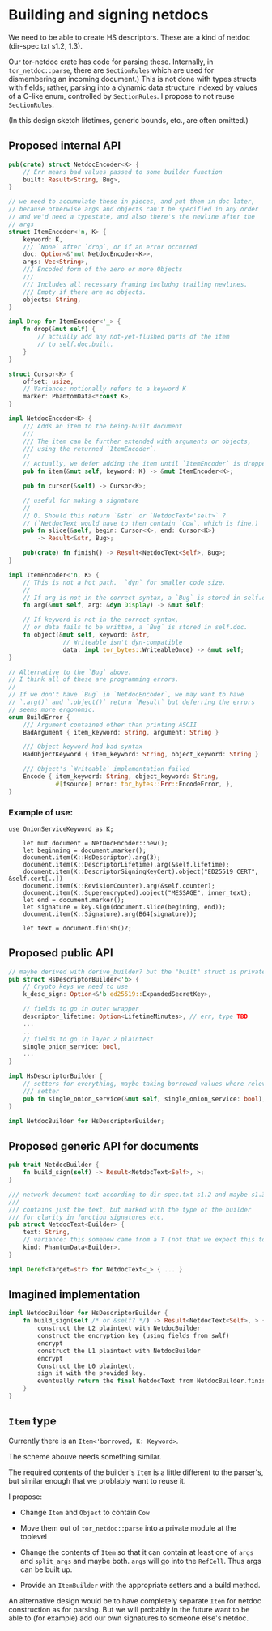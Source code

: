 Building and signing netdocs
============================

We need to be able to create HS descriptors.  These are a kind of netdoc
(dir-spec.txt s1.2, 1.3).

Our tor-netdoc crate has code for parsing these.  Internally, in
`tor_netdoc::parse`, there are `SectionRules` which are used for
dismembering an incoming document.)  This is not done with types
structs with fields; rather, parsing into a dynamic data structure
indexed by values of a C-like enum, controlled by `SectionRules`.
I propose to not reuse `SectionRules`.

(In this design sketch lifetimes, generic bounds, etc., are often omitted.)

## Proposed internal API

```rust
pub(crate) struct NetdocEncoder<K> {
    // Err means bad values passed to some builder function
    built: Result<String, Bug>,
}

// we need to accumulate these in pieces, and put them in doc later,
// because otherwise args and objects can't be specified in any order
// and we'd need a typestate, and also there's the newline after the
// args
struct ItemEncoder<'n, K> {
    keyword: K,
    /// `None` after `drop`, or if an error occurred
    doc: Option<&'mut NetdocEncoder<K>>,
    args: Vec<String>,
    /// Encoded form of the zero or more Objects
    ///
    /// Includes all necessary framing includng trailing newlines.
    /// Empty if there are no objects.
    objects: String,
}

impl Drop for ItemEncoder<'_> {
    fn drop(&mut self) {
        // actually add any not-yet-flushed parts of the item
        // to self.doc.built.
    }
}

struct Cursor<K> {
    offset: usize,
    // Variance: notionally refers to a keyword K
    marker: PhantomData<*const K>,
}

impl NetdocEncoder<K> {
    /// Adds an item to the being-built document
    ///
    /// The item can be further extended with arguments or objects,
    /// using the returned `ItemEncoder`.
    //
    // Actually, we defer adding the item until `ItemEncoder` is dropped.
    pub fn item(&mut self, keyword: K) -> &mut ItemEncoder<K>;

    pub fn cursor(&self) -> Cursor<K>;

    // useful for making a signature
    //
    // Q. Should this return `&str` or `NetdocText<'self>` ?
    // (`NetdocText would have to then contain `Cow`, which is fine.)
    pub fn slice(&self, begin: Cursor<K>, end: Cursor<K>)
        -> Result<&str, Bug>;

    pub(crate) fn finish() -> Result<NetdocText<Self>, Bug>;
}

impl ItemEncoder<'n, K> {
    // This is not a hot path.  `dyn` for smaller code size.
    //
    // If arg is not in the correct syntax, a `Bug` is stored in self.doc.
    fn arg(&mut self, arg: &dyn Display) -> &mut self;

    // If keyword is not in the correct syntax,
    // or data fails to be written, a `Bug` is stored in self.doc.
    fn object(&mut self, keyword: &str,
               // Writeable isn't dyn-compatible
               data: impl tor_bytes::WriteableOnce) -> &mut self;
}

// Alternative to the `Bug` above.
// I think all of these are programming errors.
//
// If we don't have `Bug` in `NetdocEncoder`, we may want to have
// `.arg()` and `.object()` return `Result` but deferring the errors
// seems more ergonomic.
enum BuildError {
    /// Argument contained other than printing ASCII
    BadArgument { item_keyword: String, argument: String }

    /// Object keyword had bad syntax
    BadObjectKeyword { item_keyword: String, object_keyword: String }

    /// Object's `Writeable` implementation failed
    Encode { item_keyword: String, object_keyword: String,
             #[fsource] error: tor_bytes::Err::EncodeError, },
}
```

### Example of use:
```
use OnionServiceKeyword as K;

    let mut document = NetDocEncoder::new();
    let beginning = document.marker();
    document.item(K::HsDescriptor).arg(3);
    document.item(K::DescriptorLifetime).arg(&self.lifetime);
    document.item(K::DescriptorSigningKeyCert).object("ED25519 CERT", &self.cert[..])
    document.item(K::RevisionCounter).arg(&self.counter);
    document.item(K::Superencrypted).object("MESSAGE", inner_text);
    let end = document.marker();
    let signature = key.sign(document.slice(begining, end));
    document.item(K::Signature).arg(B64(signature));

    let text = document.finish()?;
```

## Proposed public API

```rust
// maybe derived with derive_builder? but the "built" struct is private
pub struct HsDescriptorBuilder<'b> {
    // Crypto keys we need to use
    k_desc_sign: Option<&'b ed25519::ExpandedSecretKey>,

    // fields to go in outer wrapper
    descriptor_lifetime: Option<LifetimeMinutes>, // err, type TBD
    ...
    ...
    // fields to go in layer 2 plaintest
    single_onion_service: bool,
    ...
}

impl HsDescriptorBuilder {
    // setters for everything, maybe taking borrowed values where relevant
    /// setter
    pub fn single_onion_service(&mut self, single_onion_service: bool);
}

impl NetdocBuilder for HsDescriptorBuilder;
```

## Proposed generic API for documents

```rust
pub trait NetdocBuilder {
    fn build_sign(self) -> Result<NetdocText<Self>, >;
}

/// network document text according to dir-spec.txt s1.2 and maybe s1.3
///
/// contains just the text, but marked with the type of the builder
/// for clarity in function signatures etc.
pub struct NetdocText<Builder> {
    text: String,
    // variance: this somehow came from a T (not that we expect this to matter)
    kind: PhantomData<Builder>,
}

impl Deref<Target=str> for NetdocText<_> { ... }
```

## Imagined implementation

```rust
impl NetdocBuilder for HsDescriptorBuilder {
    fn build_sign(self /* or &self? */) -> Result<NetdocText<Self>, > {
        construct the L2 plaintext with NetdocBuilder
        construct the encryption key (using fields from swlf)
        encrypt
        construct the L1 plaintext with NetdocBuilder
        encrypt
        Construct the L0 plaintext.
        sign it with the provided key.
        eventually return the final NetdocText from NetdocBuilder.finish()
    }
}
```

## `Item` type

Currently there is an `Item<'borrowed, K: Keyword>`.

The scheme abouve needs something similar.

The required contents of the builder's `Item` is a little different to
the parser's, but similar enough that we problably want to reuse it.

I propose:

 * Change `Item` and `Object` to contain `Cow`
 * Move them out of `tor_netdoc::parse` into a private module at the toplevel
 * Change the contents of `Item` so that it can contain at least one of `args`
   and `split_args` and maybe both.  `args` will go into the `RefCell`.
   Thus args can be built up.

 * Provide an `ItemBuilder` with the appropriate setters and a build method.

An alternative design would be to have completely separate `Item` for
netdoc construction as for parsing.  But we will probably in the
future want to be able to (for example) add our own signatures to
someone else's netdoc.
